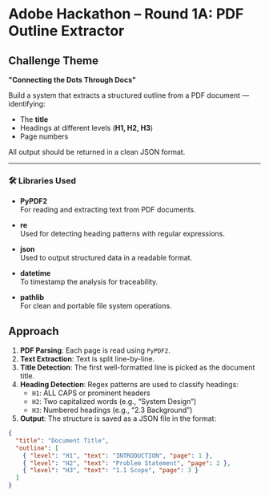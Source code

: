 # Adobe Hackathon – Round 1A: PDF Outline Extractor

##  Challenge Theme
**"Connecting the Dots Through Docs"**

Build a system that extracts a structured outline from a PDF document — identifying:
- The **title**
- Headings at different levels (**H1, H2, H3**)
- Page numbers

All output should be returned in a clean JSON format.

---

### 🛠️ Libraries Used

- **PyPDF2**  
  For reading and extracting text from PDF documents.

- **re**  
  Used for detecting heading patterns with regular expressions.

- **json**  
  Used to output structured data in a readable format.

- **datetime**  
  To timestamp the analysis for traceability.

- **pathlib**  
  For clean and portable file system operations.


##  Approach

1. **PDF Parsing**: Each page is read using `PyPDF2`.
2. **Text Extraction**: Text is split line-by-line.
3. **Title Detection**: The first well-formatted line is picked as the document title.
4. **Heading Detection**: Regex patterns are used to classify headings:
   - `H1`: ALL CAPS or prominent headers
   - `H2`: Two capitalized words (e.g., “System Design”)
   - `H3`: Numbered headings (e.g., “2.3 Background”)
5. **Output**: The structure is saved as a JSON file in the format:

```json
{
  "title": "Document Title",
  "outline": [
    { "level": "H1", "text": "INTRODUCTION", "page": 1 },
    { "level": "H2", "text": "Problem Statement", "page": 2 },
    { "level": "H3", "text": "1.1 Scope", "page": 3 }
  ]
}
